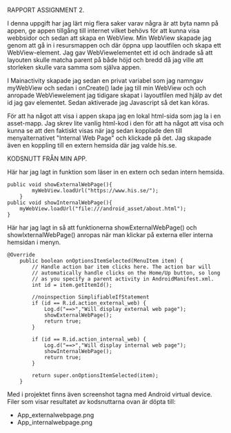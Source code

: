 RAPPORT ASSIGNMENT 2.

I denna uppgift har jag lärt mig flera saker varav några är att byta namn på appen, ge appen
tillgång till internet vilket behövs för att kunna visa webbsidor och sedan att skapa en WebView.
Min WebView skapade jag genom att gå in i resursmappen och där öppna upp laoutfilen och skapa
ett WebView-element. Jag gav WebViewelementet ett id och ändrade så att layouten skulle matcha
parent på både höjd och bredd då jag ville att storleken skulle vara samma som själva appen.

I Mainactivity skapade jag sedan en privat variabel som jag namngav myWebView och sedan i onCreate()
lade jag till min WebView och och anropade WebViewelement jag tidigare skapat i layoutfilen
med hjälp av det id jag gav elementet. Sedan aktiverade jag Javascript så det kan köras.

För att ha något att visa i appen skapa jag en lokal html-sida som jag la i en asset-mapp.
Jag skrev lite vanlig html-kod i den för att ha något att visa och kunna se att den faktiskt visas
när jag sedan kopplade den till menyalternativet "Internal Web Page" och klickade på det.
Jag skapade även en koppling till en extern hemsida där jag valde his.se.

KODSNUTT FRÅN MIN APP.

Här har jag lagt in funktion som läser in en extern och sedan intern hemsida.
```
public void showExternalWebPage(){
        myWebView.loadUrl("https://www.his.se/");
    }
public void showInternalWebPage(){
    myWebView.loadUrl("file:///android_asset/about.html");
}
```
Här har jag lagt in så att funktionerna showExternalWebPage() och showIxternalWebPage() anropas när
man klickar på externa eller  interna hemsidan i menyn.
```
@Override
    public boolean onOptionsItemSelected(MenuItem item) {
        // Handle action bar item clicks here. The action bar will
        // automatically handle clicks on the Home/Up button, so long
        // as you specify a parent activity in AndroidManifest.xml.
        int id = item.getItemId();

        //noinspection SimplifiableIfStatement
        if (id == R.id.action_external_web) {
            Log.d("==>","Will display external web page");
            showExternalWebPage();
            return true;
        }

        if (id == R.id.action_internal_web) {
            Log.d("==>","Will display internal web page");
            showInternalWebPage();
            return true;
        }

        return super.onOptionsItemSelected(item);
    }
```

Med i projektet finns även screenshot tagna med Android virtual device. Filer som visar resultatet
av kodsnuttarna ovan är döpta till:
- App_externalwebpage.png
- App_internalwebpage.png

